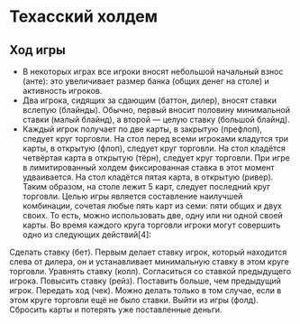 # Техасский холдем
## Ход игры
- В некоторых играх все игроки вносят небольшой начальный взнос (анте): это увеличивает размер банка (общих денег на столе) и активность игроков.
- Два игрока, сидящих за сдающим (баттон, дилер), вносят ставки вслепую (блайнды). Обычно, первый вносит половину минимальной ставки (малый блайнд), а второй — целую ставку (большой блайнд).
- Каждый игрок получает по две карты, в закрытую (префлоп), следует круг торговли.
На стол перед всеми игроками кладутся три карты, в открытую (флоп), следует круг торговли.
На стол кладётся четвёртая карта в открытую (тёрн), следует круг торговли. При игре в лимитированный холдем фиксированная ставка в этот момент удваивается.
На стол кладётся пятая карта, в открытую (ривер). Таким образом, на столе лежит 5 карт, следует последний круг торговли.
Целью игры является составление наилучшей комбинации, сочетая любые пять карт из семи: пяти общих и двух своих. То есть, можно использовать две, одну или ни одной своей карты.
Во время каждого круга торговли игроки могут совершить одно из следующих действий[4]:

Сделать ставку (бет). Первым делает ставку игрок, который находится слева от дилера, он и устанавливает минимальную ставку в этом круге торговли.
Уравнять ставку (колл). Согласиться со ставкой предыдущего игрока.
Повысить ставку (рейз). Поставить больше, чем предыдущий игрок.
Передать ход (чек). Можно делать только в том случае, если в этом круге торговли ещё не было ставки.
Выйти из игры (фолд). Сбросить карты и потерять уже поставленные деньги.

